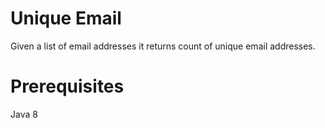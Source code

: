 # Unique Email
Given a list of email addresses it returns count of unique email addresses.

# Prerequisites
Java 8
